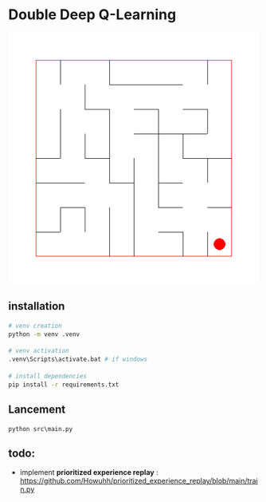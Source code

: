 # Double Deep Q-Learning

![Maze](doc/maze.png)

## installation

```bash
# venv creation
python -m venv .venv

# venv activation
.venv\Scripts\activate.bat # if windows

# install dependencies
pip install -r requirements.txt
```

## Lancement

```
python src\main.py
```

## todo:

- implement **prioritized experience replay** : https://github.com/Howuhh/prioritized_experience_replay/blob/main/train.py
